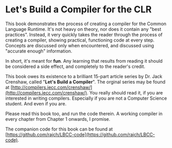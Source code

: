# Let's Build a Compiler for the CLR

This book demonstrates the process of creating a compiler for the Common Language Runtime. It's not heavy on theory, nor does it contain any "best practices". Instead, it very quickly takes the reader through the process of creating a compiler, showing practical, functioning code at every step. Concepts are discussed only when encountered, and discussed using "accurate enough" information.

In short, it's meant for **fun**. Any learning that results from reading it should be considered a side effect, and completely to the reader's credit.

This book owes its existence to a brilliant 15-part article series by Dr. Jack Crenshaw, called "**Let's Build a Compiler**". The orginal series may be found at [http://compilers.iecc.com/crenshaw/](http://compilers.iecc.com/crenshaw/). You really should read it, if you are interested in writing compilers. Especially if you are not a Computer Science student. And even if you are.

Please read this book too, and run the code therein. A working compiler in every chapter from Chapter 1 onwards, I promise.

The companion code for this book can be found at [https://github.com/rajch/LBCC-code](https://github.com/rajch/LBCC-code).
